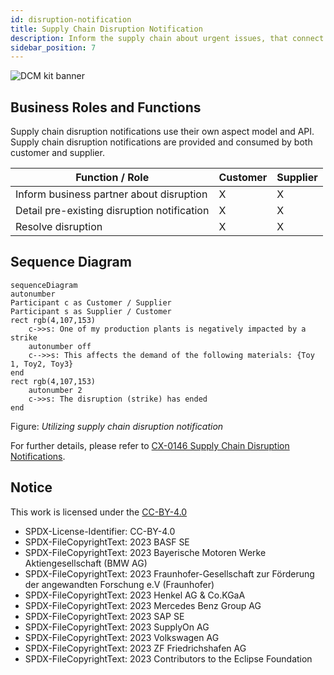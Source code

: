 ```yaml
---
id: disruption-notification
title: Supply Chain Disruption Notification
description: Inform the supply chain about urgent issues, that connect be quantified yet.
sidebar_position: 7
---
```


![DCM kit banner](@site/static/img/kits/demand-and-capacity-management/demand-and-capacity-management-kit-logo.svg)

## Business Roles and Functions

Supply chain disruption notifications use their own aspect model and API. Supply chain disruption notifications are provided and consumed by both customer and supplier.

|Function / Role|Customer|Supplier|
|-|-|-|
|Inform business partner about disruption|X|X|
|Detail pre-existing disruption notification|X|X|
|Resolve disruption|X|X|

## Sequence Diagram

```mermaid
sequenceDiagram
autonumber
Participant c as Customer / Supplier
Participant s as Supplier / Customer
rect rgb(4,107,153) 
    c->>s: One of my production plants is negatively impacted by a strike
    autonumber off
    c-->>s: This affects the demand of the following materials: {Toy 1, Toy2, Toy3}
end
rect rgb(4,107,153) 
    autonumber 2
    c->>s: The disruption (strike) has ended
end
```

Figure: *Utilizing supply chain disruption notification*

For further details, please refer to [CX-0146 Supply Chain Disruption Notifications][StandardLibrary].

## Notice

This work is licensed under the [CC-BY-4.0](https://creativecommons.org/licenses/by/4.0/legalcode)

- SPDX-License-Identifier: CC-BY-4.0
- SPDX-FileCopyrightText: 2023 BASF SE
- SPDX-FileCopyrightText: 2023 Bayerische Motoren Werke Aktiengesellschaft (BMW AG)
- SPDX-FileCopyrightText: 2023 Fraunhofer-Gesellschaft zur Förderung der angewandten Forschung e.V (Fraunhofer)
- SPDX-FileCopyrightText: 2023 Henkel AG & Co.KGaA
- SPDX-FileCopyrightText: 2023 Mercedes Benz Group AG
- SPDX-FileCopyrightText: 2023 SAP SE
- SPDX-FileCopyrightText: 2023 SupplyOn AG
- SPDX-FileCopyrightText: 2023 Volkswagen AG
- SPDX-FileCopyrightText: 2023 ZF Friedrichshafen AG
- SPDX-FileCopyrightText: 2023 Contributors to the Eclipse Foundation

[StandardLibrary]: https://catenax-ev.github.io/docs/next/standards/CX-0146-SupplyChainDisruptionNotifications
